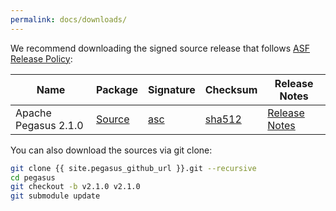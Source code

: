 ```yaml
---
permalink: docs/downloads/
---
```


We recommend downloading the signed source release that follows [ASF Release Policy](http://www.apache.org/legal/release-policy.html):

[2.1.0-src]: https://www.apache.org/dyn/closer.cgi?path=/incubator/pegasus/2.1.0/apache-pegasus-2.1.0-incubating-src.zip
[2.1.0-asc]: https://downloads.apache.org/incubator/pegasus/2.1.0/apache-pegasus-2.1.0-incubating-src.zip.asc
[2.1.0-sha]: https://downloads.apache.org/incubator/pegasus/2.1.0/apache-pegasus-2.1.0-incubating-src.zip.sha512
[2.1.0-rn]: https://cwiki.apache.org/confluence/x/cxbZCQ

Name | Package | Signature | Checksum | Release Notes |
---|---|---|---|---|
Apache Pegasus 2.1.0 | [Source][2.1.0-src] | [asc][2.1.0-asc] | [sha512][2.1.0-sha] | [Release Notes][2.1.0-rn]

You can also download the sources via git clone:

```bash
git clone {{ site.pegasus_github_url }}.git --recursive
cd pegasus
git checkout -b v2.1.0 v2.1.0
git submodule update
```
